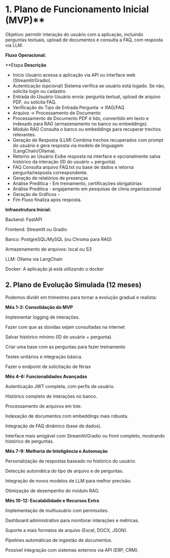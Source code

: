 # 1. Plano de Funcionamento Inicial (MVP)**

Objetivo: permitir interação do usuário com a aplicação, incluindo perguntas textuais, upload de documentos e consulta a FAQ, com resposta via LLM.

**Fluxo Operacional:**


**Etapa	**Descrição**

- Início	Usuário acessa a aplicação via API ou interface web (Streamlit/Gradio).
- Autenticação (opcional)	Sistema verifica se usuário está logado. Se não, solicita login ou cadastro.
- Entrada do Usuário	Usuário envia: pergunta textual, upload de arquivo PDF, ou solicita FAQ.
- Verificação do Tipo de Entrada	Pergunta → RAG/FAQ
- Arquivo → Processamento de Documento
- Processamento de Documento	PDF é lido, convertido em texto e indexado para RAG (armazenamento no banco ou embeddings).
- Módulo RAG	Consulta o banco ou embeddings para recuperar trechos relevantes.
- Geração de Resposta (LLM)	Combina trechos recuperados com prompt do usuário e gera resposta via modelo de linguagem (LangChain/Ollama).
- Retorno ao Usuário	Exibe resposta na interface e opcionalmente salva histórico da interação (ID do usuário + pergunta).
- FAQ	Consulta arquivo FAQ.txt ou base de dados e retorna pergunta/resposta correspondente.
- Geração de relatórios de presenças
- Análise Preditica - Em treinamento, certificações obrigatórias
- Análise Preditica - engajamento em pesquisas de clima organizacional
- Geração de Gráficos - 
- Fim	Fluxo finaliza após resposta.

**Infraestrutura Inicial:**

Backend: FastAPI

Frontend: Streamlit ou Gradio

Banco: PostgreSQL/MySQL (ou Chroma para RAG)

Armazenamento de arquivos: local ou S3

LLM: Ollama via LangChain

Docker: A aplicação já está utilizando o docker

## 2. Plano de Evolução Simulada (12 meses)

Podemos dividir em trimestres para tornar a evolução gradual e realista:

**Mês 1-3: Consolidação do MVP**

Implementar logging de interações.

Fazer com que as dúvidas sejam consultadas na internet

Salvar histórico mínimo (ID do usuário + pergunta).

Criar uma base com as perguntas para fazer treinamento

Testes unitários e integração básica.

Fazer o endpoint de solicitação de férias

**Mês 4-6: Funcionalidades Avançadas**

Autenticação JWT completa, com perfis de usuário.

Histórico completo de interações no banco.

Processamento de arquivos em lote.

Indexação de documentos com embeddings mais robusta.

Integração de FAQ dinâmico (base de dados).

Interface mais amigável com Streamlit/Gradio ou front completo, mostrando histórico de perguntas.

**Mês 7-9: Melhoria de Inteligência e Automação**

Personalização de respostas baseado no histórico do usuário.

Detecção automática do tipo de arquivo e de perguntas.

Integração de novos modelos de LLM para melhor precisão.

Otimização de desempenho do módulo RAG.

**Mês 10-12: Escalabilidade e Recursos Extra**

Implementação de multiusuário com permissões.

Dashboard administrativo para monitorar interações e métricas.

Suporte a mais formatos de arquivo (Excel, DOCX, JSON).

Pipelines automáticas de ingestão de documentos.

Possível integração com sistemas externos via API (ERP, CRM).